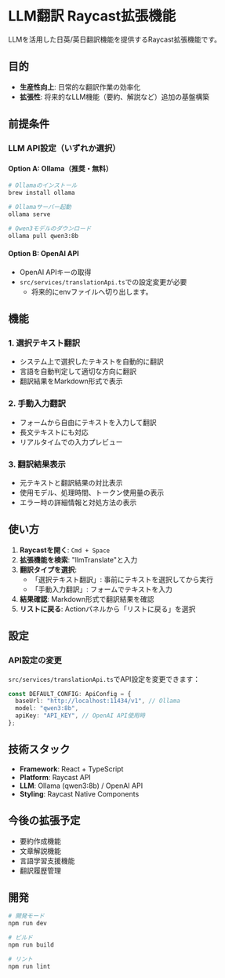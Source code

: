 # LLM翻訳 Raycast拡張機能

LLMを活用した日英/英日翻訳機能を提供するRaycast拡張機能です。

## 目的

- **生産性向上**: 日常的な翻訳作業の効率化
- **拡張性**: 将来的なLLM機能（要約、解説など）追加の基盤構築

## 前提条件

### LLM API設定（いずれか選択）

#### Option A: Ollama（推奨・無料）
```bash
# Ollamaのインストール
brew install ollama

# Ollamaサーバー起動
ollama serve

# Qwen3モデルのダウンロード
ollama pull qwen3:8b
```

#### Option B: OpenAI API
- OpenAI APIキーの取得
- `src/services/translationApi.ts`での設定変更が必要
  - 将来的にenvファイルへ切り出します。

## 機能

### 1. 選択テキスト翻訳
- システム上で選択したテキストを自動的に翻訳
- 言語を自動判定して適切な方向に翻訳
- 翻訳結果をMarkdown形式で表示

### 2. 手動入力翻訳
- フォームから自由にテキストを入力して翻訳
- 長文テキストにも対応
- リアルタイムでの入力プレビュー

### 3. 翻訳結果表示
- 元テキストと翻訳結果の対比表示
- 使用モデル、処理時間、トークン使用量の表示
- エラー時の詳細情報と対処方法の表示

## 使い方

1. **Raycastを開く**: `Cmd + Space`
2. **拡張機能を検索**: "llmTranslate"と入力
3. **翻訳タイプを選択**:
   - 「選択テキスト翻訳」: 事前にテキストを選択してから実行
   - 「手動入力翻訳」: フォームでテキストを入力
4. **結果確認**: Markdown形式で翻訳結果を確認
5. **リストに戻る**: Actionパネルから「リストに戻る」を選択

## 設定

### API設定の変更
`src/services/translationApi.ts`でAPI設定を変更できます：

```typescript
const DEFAULT_CONFIG: ApiConfig = {
  baseUrl: "http://localhost:11434/v1", // Ollama
  model: "qwen3:8b",
  apiKey: "API_KEY", // OpenAI API使用時
};
```

## 技術スタック

- **Framework**: React + TypeScript
- **Platform**: Raycast API
- **LLM**: Ollama (qwen3:8b) / OpenAI API
- **Styling**: Raycast Native Components

## 今後の拡張予定

- 要約作成機能
- 文章解説機能
- 言語学習支援機能
- 翻訳履歴管理

## 開発

```bash
# 開発モード
npm run dev

# ビルド
npm run build

# リント
npm run lint
```
